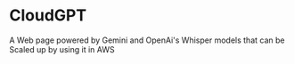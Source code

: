 # CloudGPT
A Web page powered by Gemini and OpenAi's Whisper models that can be Scaled up by using it in AWS
